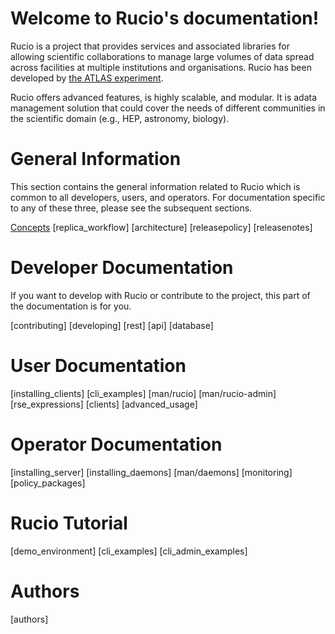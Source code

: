 Welcome to Rucio's documentation!
=================================

Rucio is a project that provides services and associated libraries for allowing scientific collaborations to manage large volumes of data spread across facilities at multiple institutions and organisations. Rucio has been developed by [the ATLAS experiment](https://atlas.cern/).

Rucio offers advanced features, is highly scalable, and modular. It is adata management solution that could cover the needs of different communities in the scientific domain (e.g., HEP, astronomy, biology).

General Information
===================

This section contains the general information related to Rucio which is
common to all developers, users, and operators. For documentation
specific to any of these three, please see the subsequent sections.

[Concepts](concepts.md)
[replica_workflow]
[architecture]
[releasepolicy]
[releasenotes]

Developer Documentation
=======================

If you want to develop with Rucio or contribute to the project, this part of the documentation is for you.

[contributing]
[developing]
[rest]
[api]
[database]

User Documentation
==================

[installing_clients]
[cli_examples]
[man/rucio]
[man/rucio-admin]
[rse_expressions]
[clients]
[advanced_usage]

Operator Documentation
======================

[installing_server]
[installing_daemons]
[man/daemons]
[monitoring]
[policy_packages]

Rucio Tutorial
==============

[demo_environment]
[cli_examples]
[cli_admin_examples]

Authors
=======

[authors]
